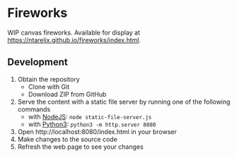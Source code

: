 # Fireworks
WIP canvas fireworks. Available for display at https://ntarelix.github.io/fireworks/index.html.

## Development
1. Obtain the repository
    - Clone with Git
    - Download ZIP from GitHub
2. Serve the content with a static file server by running one of the following commands
    - with [NodeJS](https://nodejs.org): `node static-file-server.js`
    - with [Python3](https://www.python.org/): `python3 -m http.server 8080`
3. Open http://localhost:8080/index.html in your browser
4. Make changes to the source code
5. Refresh the web page to see your changes
